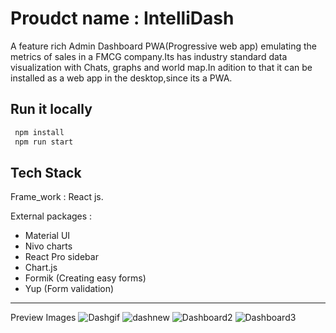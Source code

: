 # Proudct name : IntelliDash

A feature rich Admin Dashboard PWA(Progressive web app) emulating the metrics of sales in a FMCG company.Its has industry standard data visualization with Chats, graphs and world map.In adition to that it can be installed as a web app in the desktop,since its a PWA.

## Run it locally

```bash
 npm install
 npm run start
```

## Tech Stack

Frame_work : React js.

External packages :

- Material UI
- Nivo charts
- React Pro sidebar
- Chart.js
- Formik (Creating easy forms)
- Yup (Form validation)

---

Preview Images
![Dashgif](https://github.com/Montu-Gohain/IntelliDash/assets/76866991/e320e1b5-e160-413e-827c-423303ad04f4)
![dashnew](https://github.com/Montu-Gohain/IntelliDash/assets/76866991/7f1fae3b-9b6e-4399-9c29-38275defa7ba)
![Dashboard2](https://github.com/Montu-Gohain/IntelliDash/assets/76866991/052e779f-57ab-4156-9ea6-d735ae35b49c)
![Dashboard3](https://github.com/Montu-Gohain/IntelliDash/assets/76866991/4a673f98-b4af-4ef2-b7d8-d3a4dceb53df)

